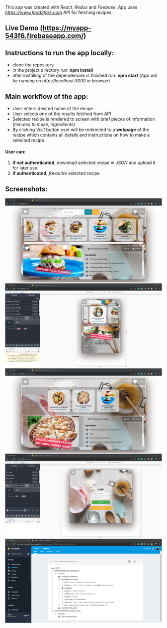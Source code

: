 This app was created with *React*, *Redux* and *Firebase*. App uses *https://www.food2fork.com* API for fetching recipes.

## Live Demo (https://myapp-543f6.firebaseapp.com/)

## Instructions to run the app locally:
- clone the repository
- in the project directory run: **npm install**
- after installing of the dependencies is finished run: **npm start** (*App will be running on http://localhost:3000 in browser*)

## Main workflow of the app:
- User enters desired name of the recipe
- User selects one of the results fetched from API
- Selected recipe is rendered to screen with brief pieces of information (*minutes to make, ingredients*)
- By clicking *Visit* button user will be redirected to  a **webpage** of the recipe which contains all details and instructions on how to make a selected recipe.

#### User can: 
1. **If not authenticated**, download selected recipe in *JSON* and upload it for later use
2. **If authenticated**, *favourite* selected recipe


## Screenshots:
 ![GitHub Logo](./src/assets/Screenshoots/Screenshot%201.png)
 ![GitHub Logo](./src/assets/Screenshoots/Screenshot%20%202.png)
 ![GitHub Logo](./src/assets/Screenshoots/Screenshot%20%203.png)
 ![GitHub Logo](./src/assets/Screenshoots/Screenshot%20%204.png)
  ![GitHub Logo](./src/assets/Screenshoots/Screenshot%205.png)